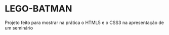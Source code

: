# LEGO-BATMAN

Projeto feito para mostrar na prática o HTML5 e o CSS3 na apresentação de um seminário
